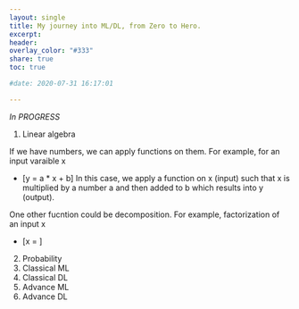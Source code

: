 ```yaml
---
layout: single
title: My journey into ML/DL, from Zero to Hero.
excerpt: 
header:
overlay_color: "#333"
share: true
toc: true

#date: 2020-07-31 16:17:01

---
```


*_In PROGRESS_*

1. Linear algebra

If we have numbers, we can apply functions on them. For example, for an input varaible x 

* \[y = a * x + b\]
In this case, we apply a function on x (input) such that x is multiplied by a number a and then added to b which results into y (output).

One other fucntion could be decomposition. For example, factorization of an input x

* \[x =  \]


2. Probability
3. Classical ML
4. Classical DL
5. Advance ML
6. Advance DL
